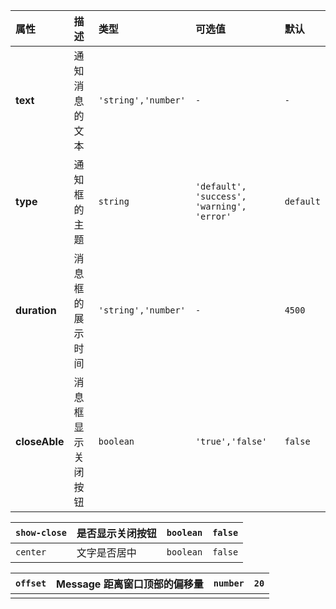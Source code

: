 | 属性          | 描述               | 类型                | 可选值                                     | 默认      |
| :------------ | :----------------- | :------------------ | :----------------------------------------- | :-------- |
| **text**      | 通知消息的文本     | `'string','number'` | `-`                                        | `-`       |
| **type**      | 通知框的主题       | `string`            | `'default', 'success', 'warning', 'error'` | `default` |
| **duration**  | 消息框的展示时间   | `'string','number'` | `-`                                        | `4500`    |
| **closeAble** | 消息框显示关闭按钮 | `boolean`           | `'true','false'`                           | `false`   |

| `show-close` | 是否显示关闭按钮 | `boolean` | `false` |
| ------------ | ---------------- | --------- | ------- |
| `center`     | 文字是否居中     | `boolean` | `false` |

| `offset` | Message 距离窗口顶部的偏移量 | `number` | `20` |
| -------- | ---------------------------- | -------- | ---- |
|          |                              |          |      |

